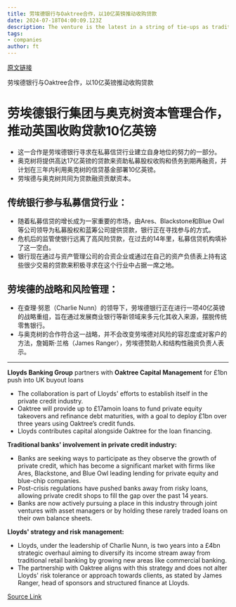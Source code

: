 ```yaml
---
title: 劳埃德银行与Oaktree合作，以10亿英镑推动收购贷款
date: 2024-07-18T04:00:09.123Z
description: The venture is the latest in a string of tie-ups as traditional banks try to find a place in the private credit industry
tags: 
- companies
author: ft
---
```


[原文链接](https://ft.com/content/1304fe69-f203-4894-97ff-1b22bc975587)

劳埃德银行与Oaktree合作，以10亿英镑推动收购贷款

# 劳埃德银行集团与奥克树资本管理合作，推动英国收购贷款10亿英镑

- 这一合作是劳埃德银行寻求在私募信贷行业建立自身地位的努力的一部分。
- 奥克树将提供高达17亿英镑的贷款来资助私募股权收购和债务到期再融资，并计划在三年内利用奥克树的信贷基金部署10亿英镑。
- 劳埃德与奥克树共同为贷款融资贡献资本。

## 传统银行参与私募信贷行业：

- 随着私募信贷的增长成为一家重要的市场，由Ares、Blackstone和Blue Owl等公司领导为私募股权和蓝筹公司提供贷款，银行正在寻找参与的方式。
- 危机后的监管使银行远离了高风险贷款，在过去的14年里，私募信贷机构填补了这一空白。
- 银行现在通过与资产管理公司的合资企业或通过在自己的资产负债表上持有这些很少交易的贷款来积极寻求在这个行业中占据一席之地。

## 劳埃德的战略和风险管理：

- 在查理·努恩（Charlie Nunn）的领导下，劳埃德银行正在进行一项40亿英镑的战略重组，旨在通过发展商业银行等新领域来多元化其收入来源，摆脱传统零售银行。
- 与奥克树的合作符合这一战略，并不会改变劳埃德对风险的容忍度或对客户的方法，詹姆斯·兰格（James Ranger），劳埃德赞助人和结构性融资负责人表示。

---

 **Lloyds Banking Group** partners with **Oaktree Capital Management** for £1bn push into UK buyout loans  
- The collaboration is part of Lloyds' efforts to establish itself in the private credit industry.
- Oaktree will provide up to £17amoin loans to fund private equity takeovers and refinance debt maturities, with a goal to deploy £1bn over three years using Oaktree’s credit funds.
- Lloyds contributes capital alongside Oaktree for the loan financing.

**Traditional banks' involvement in private credit industry:**  
- Banks are seeking ways to participate as they observe the growth of private credit, which has become a significant market with firms like Ares, Blackstone, and Blue Owl leading lending for private equity and blue-chip companies.
- Post-crisis regulations have pushed banks away from risky loans, allowing private credit shops to fill the gap over the past 14 years.
- Banks are now actively pursuing a place in this industry through joint ventures with asset managers or by holding these rarely traded loans on their own balance sheets.

**Lloyds' strategy and risk management:**  
- Lloyds, under the leadership of Charlie Nunn, is two years into a £4bn strategic overhaul aiming to diversify its income stream away from traditional retail banking by growing new areas like commercial banking.
- The partnership with Oaktree aligns with this strategy and does not alter Lloyds' risk tolerance or approach towards clients, as stated by James Ranger, head of sponsors and structured finance at Lloyds.

[Source Link](https://ft.com/content/1304fe69-f203-4894-97ff-1b22bc975587)

